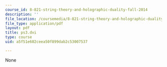 ```yaml
---
course_id: 8-821-string-theory-and-holographic-duality-fall-2014
description: ''
file_location: /coursemedia/8-821-string-theory-and-holographic-duality-fall-2014/a5f51e602ceea50f899dab2c53007537_MIT8_821F14_pset3.pdf
file_type: application/pdf
layout: pdf
title: ps3.dvi
type: course
uid: a5f51e602ceea50f899dab2c53007537

---
```

None